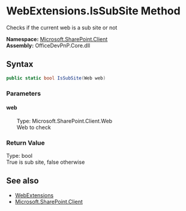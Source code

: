 # WebExtensions.IsSubSite Method  
 Checks if the current web is a sub site or not   

**Namespace:** [Microsoft.SharePoint.Client](Microsoft.SharePoint.Client.md)  
**Assembly:** OfficeDevPnP.Core.dll  
## Syntax
```C#
public static bool IsSubSite(Web web)
```
### Parameters
#### web  
&emsp;&emsp;Type: Microsoft.SharePoint.Client.Web  
&emsp;&emsp;Web to check  

  

### Return Value
Type: bool  
True is sub site, false otherwise  


## See also
- [WebExtensions](Microsoft.SharePoint.Client.WebExtensions.md) 
- [Microsoft.SharePoint.Client](Microsoft.SharePoint.Client.md) 
